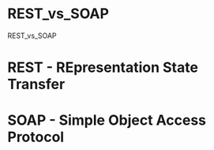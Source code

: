# REST_vs_SOAP
REST_vs_SOAP

# REST - REpresentation State Transfer

# SOAP - Simple Object Access Protocol


